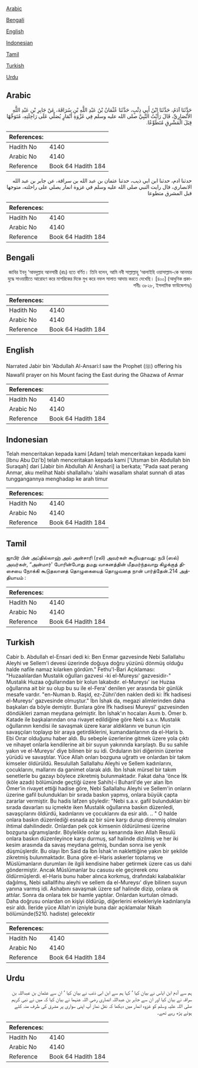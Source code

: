 [Arabic](#arabic)

[Bengali](#bengali)

[English](#english)

[Indonesian](#indonesian)

[Tamil](#tamil)

[Turkish](#turkish)

[Urdu](#urdu)

## Arabic


<div dir="rtl" lang="ar" style={{fontSize:'larger',backgroundColor:'#f8f9fa',padding:20}}>
حَدَّثَنَا آدَمُ، حَدَّثَنَا ابْنُ أَبِي ذِئْبٍ، حَدَّثَنَا عُثْمَانُ بْنُ عَبْدِ اللَّهِ بْنِ سُرَاقَةَ، عَنْ جَابِرِ بْنِ عَبْدِ اللَّهِ الأَنْصَارِيِّ، قَالَ رَأَيْتُ النَّبِيَّ صلى الله عليه وسلم فِي غَزْوَةِ أَنْمَارٍ يُصَلِّي عَلَى رَاحِلَتِهِ، مُتَوَجِّهًا قِبَلَ الْمَشْرِقِ مُتَطَوِّعًا‏.‏
</div>
<div style={{backgroundColor:'#f8f9fa',padding:20, marginBottom: 10}}><table> <thead> <tr> <th>References:</th> <th></th> </tr> </thead> <tbody><tr><td>Hadith No</td><td>4140</td></tr><tr><td>Arabic No</td><td>4140</td></tr><tr><td>Reference</td><td>Book 64 Hadith 184</td></tr></tbody></table></div>


<div dir="rtl" lang="ar" style={{fontSize:'larger',backgroundColor:'#f8f9fa',padding:20}}>
حدثنا ادم، حدثنا ابن ابي ذيب، حدثنا عثمان بن عبد الله بن سراقة، عن جابر بن عبد الله الانصاري، قال رايت النبي صلى الله عليه وسلم في غزوة انمار يصلي على راحلته، متوجها قبل المشرق متطوعا
</div>
<div style={{backgroundColor:'#f8f9fa',padding:20, marginBottom: 10}}><table> <thead> <tr> <th>References:</th> <th></th> </tr> </thead> <tbody><tr><td>Hadith No</td><td>4140</td></tr><tr><td>Arabic No</td><td>4140</td></tr><tr><td>Reference</td><td>Book 64 Hadith 184</td></tr></tbody></table></div>

## Bengali


<div dir="rtl" lang="bn" style={{fontSize:'larger',backgroundColor:'#f8f9fa',padding:20}}>
জাবির ইবনু ‘আবদুল্লাহ আনসারী (রাঃ) হতে বর্ণিত। তিনি বলেন, আমি নবী সাল্লাল্লাহু ‘আলাইহি ওয়াসাল্লাম-কে আনমার যুদ্ধে সাওয়ারীতে আরোহণ করে মাশরিকের দিকে মুখ করে নফল সালাত আদায় করতে দেখেছি। [৪০০] (আধুনিক প্রকাশনীঃ ৩৮২৮, ইসলামিক ফাউন্ডেশনঃ)
</div>
<div style={{backgroundColor:'#f8f9fa',padding:20, marginBottom: 10}}><table> <thead> <tr> <th>References:</th> <th></th> </tr> </thead> <tbody><tr><td>Hadith No</td><td>4140</td></tr><tr><td>Arabic No</td><td>4140</td></tr><tr><td>Reference</td><td>Book 64 Hadith 184</td></tr></tbody></table></div>

## English


<div dir="ltr" lang="en" style={{fontSize:'larger',backgroundColor:'#f8f9fa',padding:20}}>
Narrated Jabir bin 'Abdullah Al-Ansari:I saw the Prophet (ﷺ) offering his Nawafil prayer on his Mount facing the East during the Ghazwa of Anmar
</div>
<div style={{backgroundColor:'#f8f9fa',padding:20, marginBottom: 10}}><table> <thead> <tr> <th>References:</th> <th></th> </tr> </thead> <tbody><tr><td>Hadith No</td><td>4140</td></tr><tr><td>Arabic No</td><td>4140</td></tr><tr><td>Reference</td><td>Book 64 Hadith 184</td></tr></tbody></table></div>

## Indonesian


<div dir="ltr" lang="id" style={{fontSize:'larger',backgroundColor:'#f8f9fa',padding:20}}>
Telah menceritakan kepada kami [Adam] telah menceritakan kepada kami [Ibnu Abu Dzi'b] telah menceritakan kepada kami ['Utsman bin Abdullah bin Suraqah] dari [Jabir bin Abdullah Al Anshari] ia berkata; "Pada saat perang Anmar, aku melihat Nabi shallallahu 'alaihi wasallam shalat sunnah di atas tunggangannya menghadap ke arah timur
</div>
<div style={{backgroundColor:'#f8f9fa',padding:20, marginBottom: 10}}><table> <thead> <tr> <th>References:</th> <th></th> </tr> </thead> <tbody><tr><td>Hadith No</td><td>4140</td></tr><tr><td>Arabic No</td><td>4140</td></tr><tr><td>Reference</td><td>Book 64 Hadith 184</td></tr></tbody></table></div>

## Tamil


<div dir="ltr" lang="ta" style={{fontSize:'larger',backgroundColor:'#f8f9fa',padding:20}}>
ஜாபிர் பின் அப்தில்லாஹ் அல் அன்சாரி (ரலி) அவர்கள் கூறியதாவது: நபி (ஸல்) அவர்கள், “அன்மார்' போரின்போது தமது வாகனத்தின் மீதமர்ந்தவாறு கிழக்குத் திசையை நோக்கி கூடுதலானத் தொழுகையைத் தொழுவதை நான் பார்த்தேன்.214 அத்தியாயம் :
</div>
<div style={{backgroundColor:'#f8f9fa',padding:20, marginBottom: 10}}><table> <thead> <tr> <th>References:</th> <th></th> </tr> </thead> <tbody><tr><td>Hadith No</td><td>4140</td></tr><tr><td>Arabic No</td><td>4140</td></tr><tr><td>Reference</td><td>Book 64 Hadith 184</td></tr></tbody></table></div>

## Turkish


<div dir="ltr" lang="tr" style={{fontSize:'larger',backgroundColor:'#f8f9fa',padding:20}}>
Cabir b. Abdullah el-Ensari dedi ki: Ben Enmar gazvesinde Nebi Sallallahu Aleyhi ve Sellem'i devesi üzerinde doğuya doğru yüzünü dönmüş olduğu halde nafile namaz kılarken gördüm." Fethu'l-Bari Açıklaması: "Huzaalılardan Mustalık oğulları gazvesi -ki el-Mureysı' gazvesidir-" Mustalık Huzaa oğullarından bir kolun lakabıdır. el-Mureysı' ise Huzaa oğullarına ait bir su olup bu su ile el-Fera' denilen yer arasında bir günlük mesafe vardır. "en-Numan b. Raşid, ez-Zühri'den naklen dedi ki: İfk hadisesi el-Mureysı' gazvesinde olmuştur." İbn İshak da, megazi alimlerinden daha başkaları da böyle demiştir. Bunlara göre İfk hadisesi Mureysl' gazvesinden döndükleri zaman meydana gelmiştir. İbn İshak'ın hocaları Asım b. Ömer b. Katade ile başkalarından ona rivayet edildiğine göre Nebi s.a.v. Mustalık oğullarının kendisi ile savaşmak üzere karar aldıklarını ve bunun için savaşçıları toplayıp bir araya getirdiklerini, kumandanlarının da el-Haris b. Ebi Oırar olduğunu haber aldı. Bu sebeple üzerlerine gitmek üzere yola çıktı ve nihayet onlarla kendilerine ait bir suyun yakınında karşılaştı. Bu su sahile yakın ve el-Mureysı' diye bilinen bir su idi. Orduların biri diğerinin üzerine yürüdü ve savaştılar. Yüce Allah onları bozguna uğrattı ve onlardan bir takım kimseler öldürüldü. Resulullah Sallallahu Aleyhi ve Sellem kadınlarını, çocuklarını, mallarını da ganimet olarak aldı. İbn İshak mürsel bir takım senetlerle bu gazayı böylece zikretmiş bulunmaktadır. Fakat daha 'önce İtk (köle azadı) bölümünde geçtiği üzere Sahih(-i Buharil'de yer alan İbn Ömer'in rivayet ettiği hadise göre, Nebi Sallallahu Aleyhi ve Sellem'in onların üzerine gafil bulundukları bir sırada baskın yapmış, onlara büyük çapta zararlar vermiştir. Bu hadis lafzen şöyledir: "Nebi s.a.v. gafil bulundukları bir sırada davarları su içmekte iken Mustalık oğullarına baskın düzenledi, savaşçılarını öldürdü, kadınlarını ve çocuklarını da esir aldı. .. " O halde onlara baskın düzenlediği esnada az bir süre karşı durup direnmiş olmaları ihtimal dahilindedir. Onlardan pek çok kimsenin öldürülmesi üzerine bozguna uğramışlardır. Böylelikle onlar su kenarında iken Allah Resulü onlara baskın düzenleyince karşı durmuş, saf halinde dizilmiş ve her iki kesim arasında da savaş meydana gelmiş, bundan sonra ise yenik düşmüşlerdir. Bu olayı İbn Said da İbn İshak'ın naklettiğine yakın bir şekilde zikretmiş bulunmaktadır. Buna göre el-Haris askerler toplamış ve Müslümanların durumları ile ilgili kendisine haber getirmek üzere cas us dahi göndermiştir. Ancak Müslümanlar bu casusu ele geçirerek onu öldürmüşlerdi. el-Haris bunu haber alınca korkmuş, drafındaki kalabalıklar dağılmış, Nebi sallallfıhu aleyhi ve sellem da el-Mureysı' diye bilinen suyun yanına varmış idi. Ashabını savaşmak üzere saf halinde dizip, onlara ok attılar. Sonra da onlara tek bir hamle yaptılar. Onlardan kurtulan olmadı. Daha doğrusu onlardan on kişiyi öldürüp, diğerlerini erkekleriyle kadınlarıyla esir aldı. İleride yüce Allah'ın izniyle buna dair açıklamalar Nikah bölümünde(5210. hadiste) gelecektir
</div>
<div style={{backgroundColor:'#f8f9fa',padding:20, marginBottom: 10}}><table> <thead> <tr> <th>References:</th> <th></th> </tr> </thead> <tbody><tr><td>Hadith No</td><td>4140</td></tr><tr><td>Arabic No</td><td>4140</td></tr><tr><td>Reference</td><td>Book 64 Hadith 184</td></tr></tbody></table></div>

## Urdu


<div dir="rtl" lang="ur" style={{fontSize:'larger',backgroundColor:'#f8f9fa',padding:20}}>
ہم سے آدم ابن ایاس نے بیان کیا ‘ کہا ہم سے ابن ابی ذئب نے بیان کیا ‘ ان سے عثمان بن عبداللہ بن سراقہ نے بیان کیا اور ان سے جابر بن عبداللہ انصاری رضی اللہ عنہما نے بیان کیا کہ میں نے نبی کریم صلی اللہ علیہ وسلم کو غزوہ انمار میں دیکھا کہ نفل نماز آپ اپنی سواری پر مشرق کی طرف منہ کئے ہوئے پڑھ رہے تھے۔
</div>
<div style={{backgroundColor:'#f8f9fa',padding:20, marginBottom: 10}}><table> <thead> <tr> <th>References:</th> <th></th> </tr> </thead> <tbody><tr><td>Hadith No</td><td>4140</td></tr><tr><td>Arabic No</td><td>4140</td></tr><tr><td>Reference</td><td>Book 64 Hadith 184</td></tr></tbody></table></div>